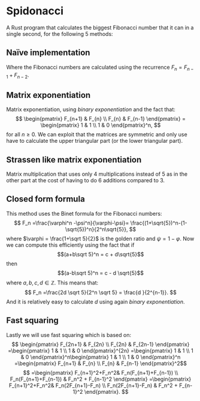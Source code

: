 # Spidonacci

A Rust program that calculates the biggest Fibonacci number that it can in a single second, for the following 5 methods:

## Naïve implementation
Where the Fibonacci numbers are calculated using the recurrence $F_n = F_{n-1} + F_{n-2}$.
## Matrix exponentiation
Matrix exponentiation, using *binary exponentiation* and the fact that:
$$
\begin{pmatrix}
F_{n+1} & F_{n} \\
F_{n} & F_{n-1}
\end{pmatrix}
= \begin{pmatrix}
1 & 1 \\
1 & 0
\end{pmatrix}^n,
$$
for all $n\geq 0$. We can exploit that the matrices are symmetric and only use have to calculate the upper triangular part (or the lower triangular part).

## Strassen like matrix exponentiation
Matrix multiplication that uses only 4 multiplications instead of 5 as in the other part at the cost of having to do 6 additions compared to 3.

## Closed form formula
This method uses the Binet formula for the Fibonacci numbers:
$$
F_n =\frac{\varphi^n -\psi^n}{\varphi-\psi}= \frac{(1+\sqrt{5})^n-(1-\sqrt{5})^n}{2^n\sqrt{5}},
$$
where $\varphi = \frac{1+\sqrt 5}{2}$ is the golden ratio and $\psi = 1- \varphi$. Now we can compute this efficiently using the fact that if $$(a+b\sqrt 5)^n = c + d\sqrt{5}$$ then $$(a-b\sqrt 5)^n = c - d \sqrt{5}$$ where $a,b,c,d \in \mathbb Z$. This means that:
$$
F_n =\frac{2d \sqrt 5}{2^n \sqrt 5} = \frac{d }{2^{n-1}}.
$$
And it is relatively easy to calculate $d$ using again *binary exponentiation*.

## Fast squaring
Lastly we will use fast squaring which is based on:
$$  \begin{pmatrix}
F_{2n+1} & F_{2n} \\
F_{2n} & F_{2n-1}
\end{pmatrix}
=\begin{pmatrix}
1 & 1 \\
1 & 0
\end{pmatrix}^{2n}
=\begin{pmatrix}
1 & 1 \\
1 & 0
\end{pmatrix}^n\begin{pmatrix}
1 & 1 \\
1 & 0
\end{pmatrix}^n
=\begin{pmatrix}
F_{n+1} & F_{n} \\
F_{n} & F_{n-1}
\end{pmatrix}^2$$
$$
=\begin{pmatrix}
F_{n+1}^2+F_n^2& F_n(F_{n+1}+F_{n-1}) \\
F_n(F_{n+1}+F_{n-1}) & F_n^2 + F_{n-1}^2
\end{pmatrix}
=\begin{pmatrix}
F_{n+1}^2+F_n^2& F_n(2F_{n+1}-F_n) \\
F_n(2F_{n+1}-F_n) & F_n^2 + F_{n-1}^2
\end{pmatrix}.
$$



